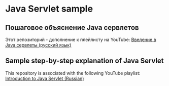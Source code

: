 # Java Servlet sample

## Пошаговое объяснение Java сервлетов

Этот репозиторий - дополнение к плейлисту на YouTube:
[Введение в Java сервлеты (русский язык)](https://www.youtube.com/watch?v=Jnd4PQt44j0&list=PLU2ftbIeotGoQGD51e0qb98lE0xhgNDF1)

## Sample step-by-step explanation of Java Servlet

This repository is associated with the following YouTube playlist:
[Introduction to Java Servlet (Russian)](https://www.youtube.com/watch?v=Jnd4PQt44j0&list=PLU2ftbIeotGoQGD51e0qb98lE0xhgNDF1)
